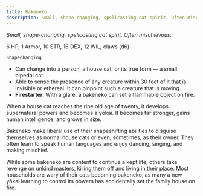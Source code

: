 ```yaml
---
title: Bakeneko
description: Small, shape-changing, spellcasting cat spirit. Often mischievous.
---
```


*Small, shape-changing, spellcasting cat spirit. Often mischievous.*

6 HP, 1 Armor, 10 STR, 16 DEX, 12 WIL, claws (d6)

`Shapechanging`

- Can change into a person, a house cat, or its true form — a small bipedal cat.
- Able to sense the presence of any creature within 30 feet of it that is invisible or ethereal. It can pinpoint such a creature that is moving.
- **Firestarter**: With a glare, a bakeneko can set a flammable object on fire.

When a house cat reaches the ripe old age of twenty, it develops supernatural powers and becomes a yōkai. It becomes far stronger, gains human intelligence, and grows in size.

Bakeneko make liberal use of their shapeshifting abilities to disguise themselves as normal house cats or even, sometimes, as their owner. They often learn to speak human languages and enjoy dancing, singing, and making mischief.

While some bakeneko are content to continue a kept life, others take revenge on unkind masters, killing them off and living in their place. Most households are wary of their cats becoming bakeneko, as many a new yōkai learning to control its powers has accidentally set the family house on fire.
